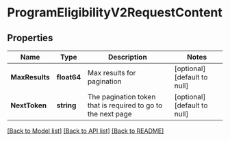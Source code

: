 # ProgramEligibilityV2RequestContent

## Properties
Name | Type | Description | Notes
------------ | ------------- | ------------- | -------------
**MaxResults** | **float64** | Max results for pagination | [optional] [default to null]
**NextToken** | **string** | The pagination token that is required to go to the next page | [optional] [default to null]

[[Back to Model list]](../README.md#documentation-for-models) [[Back to API list]](../README.md#documentation-for-api-endpoints) [[Back to README]](../README.md)

